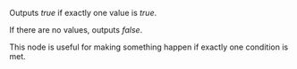 Outputs *true* if exactly one value is *true*.

If there are no values, outputs *false*.

This node is useful for making something happen if exactly one condition is met. 
